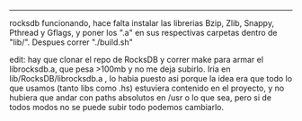 ----
rocksdb funcionando, hace falta instalar las librerias Bzip, Zlib, Snappy, Pthread y Gflags, y poner los ".a" en sus respectivas carpetas dentro de "lib/". Despues correr "./build.sh"

edit: hay que clonar el repo de RocksDB y correr make para armar el librocksdb.a, que pesa >100mb y no me deja subirlo. Iria en lib/RocksDB/librocksdb.a , lo habia puesto asi porque la idea era que todo lo que usamos (tanto libs como .hs) estuviera contenido en el proyecto, y no hubiera que andar con paths absolutos en /usr o lo que sea, pero si de todos modos no se puede subir todo podemos cambiarlo.

